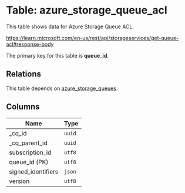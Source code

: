 # Table: azure_storage_queue_acl

This table shows data for Azure Storage Queue ACL.

https://learn.microsoft.com/en-us/rest/api/storageservices/get-queue-acl#response-body

The primary key for this table is **queue_id**.

## Relations

This table depends on [azure_storage_queues](azure_storage_queues).

## Columns

| Name          | Type          |
| ------------- | ------------- |
|_cq_id|`uuid`|
|_cq_parent_id|`uuid`|
|subscription_id|`utf8`|
|queue_id (PK)|`utf8`|
|signed_identifiers|`json`|
|version|`utf8`|